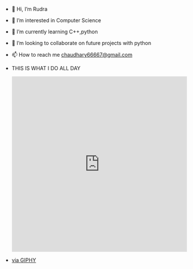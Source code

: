 - 👋 Hi, I’m Rudra
- 👀 I’m interested in Computer Science
- 🌱 I’m currently learning C++,python
- 💞️ I’m looking to collaborate on future projects with python
- 📫 How to reach me chaudhary66667@gmail.com

- THIS IS WHAT I DO ALL DAY
- <div style="width:100%;height:0;padding-bottom:100%;position:relative;"><iframe src="https://giphy.com/embed/USV0ym3bVWQJJmNu3N" width="100%" height="100%" style="position:absolute" frameBorder="0" class="giphy-embed" allowFullScreen></iframe></div><p><a href="https://giphy.com/gifs/smu-ellipsis-smuellipsis-USV0ym3bVWQJJmNu3N">via GIPHY</a></p>
<!---
lucifer78907/lucifer78907 is a ✨ special ✨ repository because its `README.md` (this file) appears on your GitHub profile.
You can click the Preview link to take a look at your changes.
--->
